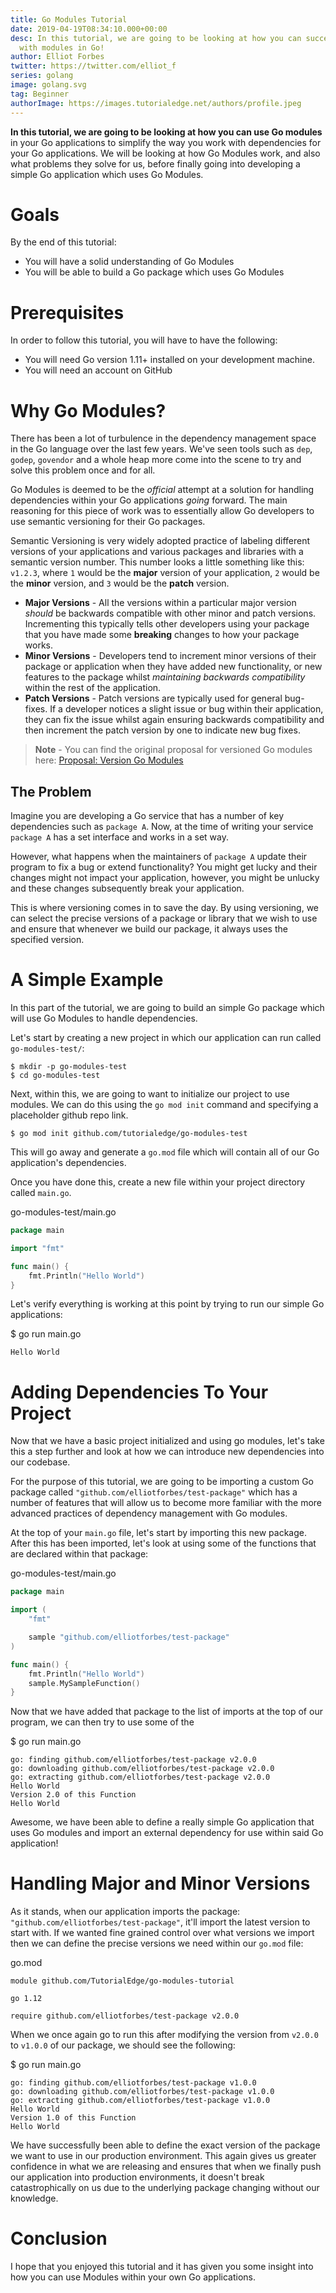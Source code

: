 ```yaml
---
title: Go Modules Tutorial
date: 2019-04-19T08:34:10.000+00:00
desc: In this tutorial, we are going to be looking at how you can successfully work
  with modules in Go!
author: Elliot Forbes
twitter: https://twitter.com/elliot_f
series: golang
image: golang.svg
tag: Beginner
authorImage: https://images.tutorialedge.net/authors/profile.jpeg
---
```


**In this tutorial, we are going to be looking at how you can use Go modules** in your Go applications
to simplify the way you work with dependencies for your Go applications. We will be looking at
how Go Modules work, and also what problems they solve for us, before finally going into developing a simple
Go application which uses Go Modules.

# Goals

By the end of this tutorial:

* You will have a solid understanding of Go Modules
* You will be able to build a Go package which uses Go Modules

# Prerequisites

In order to follow this tutorial, you will have to have the following:

* You will need Go version 1.11+ installed on your development machine.
* You will need an account on GitHub

# Why Go Modules?

There has been a lot of turbulence in the dependency management space in the Go language
over the last few years. We've seen tools such as `dep`, `godep`, `govendor` and a whole
heap more come into the scene to try and solve this problem once and for all.

Go Modules is deemed to be the _official_ attempt at a solution for handling dependencies
within your Go applications _going_ forward. The main reasoning for this piece of work
was to essentially allow Go developers to use semantic versioning for their Go packages.

Semantic Versioning is very widely adopted practice of labeling different versions of your
applications and various packages and libraries with a semantic version number. This number
looks a little something like this: `v1.2.3`, where `1` would be the **major** version of your
application, `2` would be the **minor** version, and `3` would be the **patch** version.

* **Major Versions** - All the versions within a particular major version _should_ be backwards
  compatible with other minor and patch versions. Incrementing this typically tells other developers
  using your package that you have made some **breaking** changes to how your package works.
* **Minor Versions** - Developers tend to increment minor versions of their package or application
  when they have added new functionality, or new features to the package whilst _maintaining backwards
  compatibility_ within the rest of the application.
* **Patch Versions** - Patch versions are typically used for general bug-fixes. If a developer notices
  a slight issue or bug within their application, they can fix the issue whilst again ensuring
  backwards compatibility and then increment the patch version by one to indicate new bug fixes.

> **Note** - You can find the original proposal for versioned Go modules here:
> [Proposal: Version Go Modules](https://go.googlesource.com/proposal/+/master/design/24301-versioned-go.md)

## The Problem

Imagine you are developing a Go service that has a number of key dependencies
such as `package A`. Now, at the time of writing your service `package A` has
a set interface and works in a set way.

However, what happens when the maintainers of `package A` update their program to fix
a bug or extend functionality? You might get lucky and their changes might not impact
your application, however, you might be unlucky and these changes subsequently break
your application.

This is where versioning comes in to save the day. By using versioning, we can
select the precise versions of a package or library that we wish to use and
ensure that whenever we build our package, it always uses the specified version.

# A Simple Example

In this part of the tutorial, we are going to build an simple Go package which
will use Go Modules to handle dependencies.

Let's start by creating a new project in which our application can run called
`go-modules-test/`:

```output
$ mkdir -p go-modules-test
$ cd go-modules-test
```

Next, within this, we are going to want to initialize our project to use
modules. We can do this using the `go mod init` command and specifying a
placeholder github repo link.

```output
$ go mod init github.com/tutorialedge/go-modules-test
```

This will go away and generate a `go.mod` file which will contain all of our Go application's
dependencies.

Once you have done this, create a new file within your project directory called `main.go`.

<div class="filename"> go-modules-test/main.go </div>

```go
package main

import "fmt"

func main() {
    fmt.Println("Hello World")
}
```

Let's verify everything is working at this point by trying to run our simple Go applications:

<div class="filename"> $ go run main.go </div>

```output
Hello World
```

# Adding Dependencies To Your Project

Now that we have a basic project initialized and using go modules, let's take this a step further
and look at how we can introduce new dependencies into our codebase.

For the purpose of this tutorial, we are going to be importing a custom Go package called
`"github.com/elliotforbes/test-package"` which has a number of features that will allow us to
become more familiar with the more advanced practices of dependency management with Go modules.

At the top of your `main.go` file, let's start by importing this new package. After this has been
imported, let's look at using some of the functions that are declared within that package:

<div class="filename"> go-modules-test/main.go </div>

```go
package main

import (
    "fmt"

    sample "github.com/elliotforbes/test-package"
)

func main() {
    fmt.Println("Hello World")
    sample.MySampleFunction()
}
```

Now that we have added that package to the list of imports at the top of our program, we can then
try to use some of the

<div class="filename"> $ go run main.go </div>

```output
go: finding github.com/elliotforbes/test-package v2.0.0
go: downloading github.com/elliotforbes/test-package v2.0.0
go: extracting github.com/elliotforbes/test-package v2.0.0
Hello World
Version 2.0 of this Function
Hello World
```

Awesome, we have been able to define a really simple Go application that uses Go modules and
import an external dependency for use within said Go application!

# Handling Major and Minor Versions

As it stands, when our application imports the package: `"github.com/elliotforbes/test-package"`, it'll
import the latest version to start with. If we wanted fine grained control over what versions we import
then we can define the precise versions we need within our `go.mod` file:

<div class="filename"> go.mod </div>

```output
module github.com/TutorialEdge/go-modules-tutorial

go 1.12

require github.com/elliotforbes/test-package v2.0.0
```

When we once again go to run this after modifying the version from `v2.0.0` to `v1.0.0` of our package, we should see the following:

<div class="filename"> $ go run main.go </div>

```output
go: finding github.com/elliotforbes/test-package v1.0.0
go: downloading github.com/elliotforbes/test-package v1.0.0
go: extracting github.com/elliotforbes/test-package v1.0.0
Hello World
Version 1.0 of this Function
Hello World
```

We have successfully been able to define the exact version of the package we want to use in
our production environment. This again gives us greater confidence in what we are releasing and
ensures that when we finally push our application into production environments, it doesn't break
catastrophically on us due to the underlying package changing without our knowledge.

# Conclusion

I hope that you enjoyed this tutorial and it has given you some insight into how
you can use Modules within your own Go applications.
